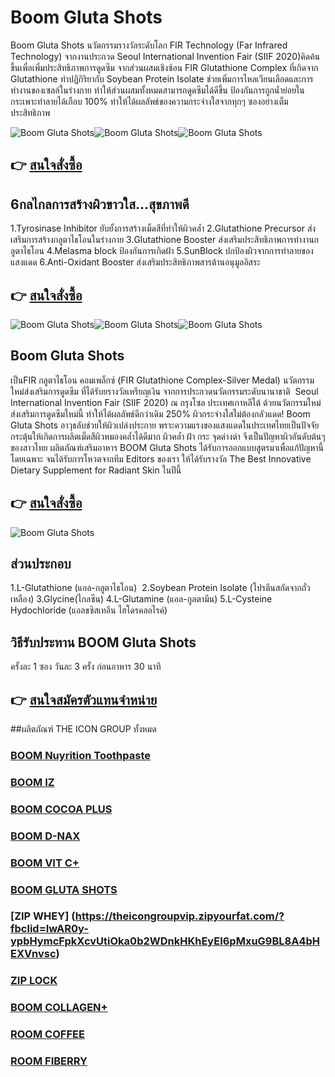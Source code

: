 # Boom Gluta Shots 
Boom Gluta Shots นวัตกรรมรางวัลระดับโลก FIR Technology (Far Infrared Technology) จากงานประกวด Seoul International Invention Fair (SIIF 2020)คิดค้นขึ้นเพื่อเพิ่มประสิทธิภาพการดูดซึม จากส่วนผสมเชิงซ้อน FIR Glutathione Complex ที่เกิดจาก Glutathione ทำปฏิกิริยากับ Soybean Protein Isolate ช่วยเพิ่มการไหลเวียนเลือดและการทำงานของเซลล์ในร่างกาย ทำให้ส่วนผสมทั้งหมดสามารถดูดซึมได้ดีขึ้น ป้องกันการถูกน้ำย่อยในกระเพาะทำลายได้เกือบ 100% ทำให้ได้ผลลัพธ์ของความกระจ่างใสจากทุกๆ ซองอย่างเต็มประสิทธิภาพ

![Boom Gluta Shots](https://github.com/ambkingdom/boom-gluta-shots/blob/master/image/r2.jpg)![Boom Gluta Shots](https://github.com/ambkingdom/boom-gluta-shots/blob/master/image/fir.png)![Boom Gluta Shots](https://github.com/ambkingdom/boom-gluta-shots/blob/master/image/r1.jpg)
   
## 👉 [สนใจสั่งซื้อ](https://theicongroupvip.glutashots.com/?fbclid=IwAR03PlU99BuG7Nh_-68Eu186rKPBUXa0DsJoPlda1mvVaq5zcnHHlUIXx_0)
## 6กลไกลการสร้างผิวขาวใส...สุขภาพดี
1.Tyrosinase Inhibitor ยับยั้งการสร้างเม็ดสีที่ทำให้ผิวคล้ำ
2.Glutathione Precursor ส่งเสริมการสร้างกลูตาไธโอนในร่างกาย
3.Glutathione Booster ส่งเสริมประสิทธิภาพการทำงานกลูตาไธโอน
4.Melasma block ป้องกันการเกิดฝ้า
5.SunBlock ปกป้องผิวจากการทำลายของแสงแดด
6.Anti-Oxidant Booster ส่งเสริมประสิทธิภาพสารต้านอนุมูลอิสระ

## 👉 [สนใจสั่งซื้อ](https://theicongroupvip.glutashots.com/?fbclid=IwAR03PlU99BuG7Nh_-68Eu186rKPBUXa0DsJoPlda1mvVaq5zcnHHlUIXx_0)

![Boom Gluta Shots](https://github.com/ambkingdom/boom-gluta-shots/blob/master/image/020.jpg)![Boom Gluta Shots](https://github.com/ambkingdom/boom-gluta-shots/blob/master/image/021.jpg)![Boom Gluta Shots](https://github.com/ambkingdom/boom-gluta-shots/blob/master/image/022.jpg)
   
## Boom Gluta Shots 
เป็นFIR กลูตาไธโอน คอมเพล็กซ์ (FIR Glutathione Complex-Silver Medal) นวัตกรรมใหม่ส่งเสริมการดูดซึม ที่ได้รับยรางวัลเหรียญเงิน จากการประกวดนวัตกรรมระดับนานาชาติ  Seoul International Invention Fair (SIIF 2020) ณ กรุงโซล ประเทศเกาหลีใต้
ด้วยนวัตกรรมใหม่ส่งเสริมการดูดซึมใหม่นี้ ทำให้ได้ผลลัพธ์ดีกว่าเดิม 250%
ผิวกระจ่างใสไม่ต้องกลัวแดด! Boom Gluta Shots อาวุธลับช่วยให้ผิวเปล่งประกาย พราะความแรงของแสงแดดในประเทศไทยเป็นปัจจัยกระตุ้นให้เกิดการผลิตเม็ดสีผิวหมองคล้ำได้ดีมาก ผิวคล้ำ ฝ้า กระ จุดด่างดำ จึงเป็นปัญหาผิวอันดับต้นๆของสาวไทย ผลิตภัณฑ์เสริมอาหาร BOOM Gluta Shots ได้รับการออกแบบสูตรมาเพื่อแก้ปัญหานี้โดยเฉพาะ จนได้รับการโหวตจากทีม Editors ของเรา ให้ได้รับรางวัล The Best Innovative Dietary Supplement for Radiant Skin ในปีนี้
## 👉 [สนใจสั่งซื้อ](https://theicongroupvip.glutashots.com/?fbclid=IwAR03PlU99BuG7Nh_-68Eu186rKPBUXa0DsJoPlda1mvVaq5zcnHHlUIXx_0)

 ![Boom Gluta Shots](https://github.com/ambkingdom/boom-gluta-shots/blob/master/image/boom.png)

## ส่วนประกอบ
1.L-Glutathione (แอล-กลูตาไธโอน) 
2.Soybean Protein Isolate (โปรตีนสกัดจากถั่วเหลือง)
3.Glycine(ไกลซีน)
4.L-Glutamine (แอล-กูลตามีน)
5.L-Cysteine Hydochloride (แอลขซิสเทอีน ไฮโดรคลอไรค์)

## วิธีรับประทาน BOOM Gluta Shots 
ครั้งละ 1 ซอง วันละ 3 ครั้ง ก่อนอาหาร 30 นาที
## 👉 [สนใจสมัครตัวแทนจำหน่าย](https://theicongroupvip.theicongroup.co.th/vip/?fbclid=IwAR29k6qJl7g4uDvu4akBx3p5-fLFqbV5KYSJl47GHGw2MIiNZpVJA8G9lYw)

##ผลิตภัณฑ์ THE ICON GROUP ทั้งหมด
### [BOOM Nuyrition Toothpaste](https://theicongroupvip.boomtoothpaste.com)
### [BOOM IZ](https://theicongroupvip.theiconboomiz.com)
### [BOOM COCOA PLUS](https://theicongroupvip.boomcocoa.com/?fbclid=IwAR3xKKrbknajxB6ikRvZY6AbDTGd6OJQRlqwf7gPWQvVosbAP_BbyGuNHj0)
### [BOOM D-NAX](https://theicongroupvip.boomdnax.com/?fbclid=IwAR0i5TcfOo22DW1JuhOwpp1CqhegV4_uWg1hvg6NF5Oh9hPfKB923q84Rzc)
### [BOOM VIT C+](https://theicongroupvip.boomvitc.com/?fbclid=IwAR1ZDYVHptnPTt6QGYG5IKWOhZ34ZYdiNalwgeLZVregI85MZP2lEu5vnqU)
### [BOOM GLUTA SHOTS](https://theicongroupvip.glutashots.com/?fbclid=IwAR03PlU99BuG7Nh_-68Eu186rKPBUXa0DsJoPlda1mvVaq5zcnHHlUIXx_0)
### [ZIP WHEY] (https://theicongroupvip.zipyourfat.com/?fbclid=IwAR0y-ypbHymcFpkXcvUtiOka0b2WDnkHKhEyEI6pMxuG9BL8A4bHEXVnvsc)
### [ZIP LOCK](https://theicongroupvip.zipyourfat.com/?fbclid=IwAR0y-ypbHymcFpkXcvUtiOka0b2WDnkHKhEyEI6pMxuG9BL8A4bHEXVnvsc)
### [BOOM COLLAGEN+](https://theicongroupvip.boomcollagenplus.com/?fbclid=IwAR2sPcJkKRRN3bIfEwZSmFmJ1cBlL3zunCMQJQt2GfKY625GkpwQBzANim0)
### [ROOM COFFEE](https://theicongroupvip.iconroomcoffee.com/?fbclid=IwAR1hVlKLZ1xteXgwZRDk67payNcix3Q71B0fGIa_yjnUmsIRO9kKa3fgabU)
### [ROOM FIBERRY](https://theicongroupvip.roomfiberry.com/?fbclid=IwAR0fvV98n01jaYRUTTzNlNoz5bEKVwmwGGO1IECWwz73_iJPAkrqqr7kDFs)
